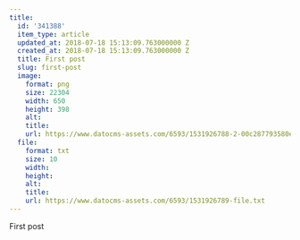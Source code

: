 ```yaml
---
title:
  id: '341388'
  item_type: article
  updated_at: 2018-07-18 15:13:09.763000000 Z
  created_at: 2018-07-18 15:13:09.763000000 Z
  title: First post
  slug: first-post
  image:
    format: png
    size: 22304
    width: 650
    height: 398
    alt: 
    title: 
    url: https://www.datocms-assets.com/6593/1531926788-2-00c287793580e47fbe1222a1d44a6e25-95c66.png
  file:
    format: txt
    size: 10
    width: 
    height: 
    alt: 
    title: 
    url: https://www.datocms-assets.com/6593/1531926789-file.txt
---
```


First post